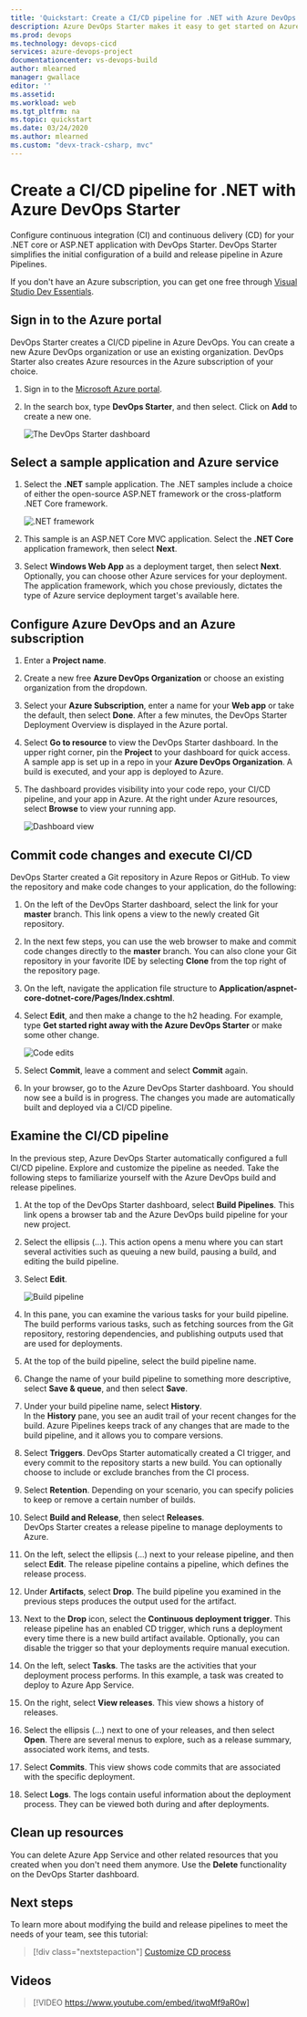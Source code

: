 ```yaml
---
title: 'Quickstart: Create a CI/CD pipeline for .NET with Azure DevOps Starter'
description: Azure DevOps Starter makes it easy to get started on Azure. It helps you launch a .NET app on an Azure service of your choice in few quick steps.
ms.prod: devops
ms.technology: devops-cicd
services: azure-devops-project
documentationcenter: vs-devops-build
author: mlearned
manager: gwallace
editor: ''
ms.assetid:
ms.workload: web
ms.tgt_pltfrm: na
ms.topic: quickstart
ms.date: 03/24/2020
ms.author: mlearned
ms.custom: "devx-track-csharp, mvc"
---
```


# Create a CI/CD pipeline for .NET with Azure DevOps Starter

Configure continuous integration (CI) and continuous delivery (CD) for your .NET core or ASP.NET application with DevOps Starter. DevOps Starter simplifies the initial configuration of a build and release pipeline in Azure Pipelines.

If you don't have an Azure subscription, you can get one free through [Visual Studio Dev Essentials](https://visualstudio.microsoft.com/dev-essentials/).

## Sign in to the Azure portal

DevOps Starter creates a CI/CD pipeline in Azure DevOps. You can create a new Azure DevOps organization or use an  existing organization. DevOps Starter also creates Azure resources in the Azure subscription of your choice.

1. Sign in to the [Microsoft Azure portal](https://portal.azure.com).

1. In the search box, type **DevOps Starter**, and then select. Click on **Add** to create a new one. 

    ![The DevOps Starter dashboard](_img/azure-devops-starter-aks/search-devops-starter.png)

## Select a sample application and Azure service

1. Select the **.NET** sample application. The .NET samples include a choice of either the open-source ASP.NET framework or the cross-platform .NET Core framework.

   ![.NET framework](_img/azure-devops-project-aspnet-core/select-dotnet.png)

2. This sample is an ASP.NET Core MVC application. Select the **.NET Core** application framework, then select **Next**.    
    
3. Select **Windows Web App** as a deployment target, then select **Next**. Optionally, you can choose other Azure services for your deployment. The application framework, which you chose previously, dictates the type of Azure service deployment target's available here.

## Configure Azure DevOps and an Azure subscription 

1. Enter a **Project name**.

2. Create a new free **Azure DevOps Organization** or choose an existing organization from the dropdown.

3. Select your **Azure Subscription**, enter a name for your **Web app** or take the default, then select **Done**. After a few minutes, the DevOps Starter Deployment Overview is displayed in the Azure portal. 

4. Select **Go to resource** to view the DevOps Starter dashboard. In the upper right corner, pin the **Project** to your dashboard for quick access. A sample app is set up in a repo in your **Azure DevOps Organization**. A build is executed, and your app is deployed to Azure.

5. The dashboard provides visibility into your code repo, your CI/CD pipeline, and your app in Azure. At the right under Azure resources, select **Browse** to view your running app.

   ![Dashboard view](_img/azure-devops-project-aspnet-core/dashboardnopreview.png) 

## Commit code changes and execute CI/CD

DevOps Starter created a Git repository in Azure Repos or GitHub. To view the repository and make code changes to your application, do the following:

1. On the left of the DevOps Starter dashboard, select the link for your **master** branch. This link opens a view to the newly created Git repository.

2. In the next few steps, you can use the web browser to make and commit code changes directly to the **master** branch. You can also clone your Git repository in your favorite IDE by selecting **Clone** from the top right of the repository page. 

3. On the left, navigate the application file structure to **Application/aspnet-core-dotnet-core/Pages/Index.cshtml**.

4. Select **Edit**, and then make a change to the h2 heading. For example, type **Get started right away with the Azure DevOps Starter** or make some other change.

      ![Code edits](_img/azure-devops-project-aspnet-core/codechange.png)

5. Select **Commit**, leave a comment and select **Commit** again.

6. In your browser, go to the Azure DevOps Starter dashboard.  You should now see a build is in progress. The changes you made are automatically built and deployed via a CI/CD pipeline.

## Examine the CI/CD pipeline

In the previous step, Azure DevOps Starter automatically configured a full CI/CD pipeline. Explore and customize the pipeline as needed. Take the following steps to familiarize yourself with the Azure DevOps build and release pipelines.

1. At the top of the DevOps Starter dashboard, select **Build Pipelines**. This link opens a browser tab and the Azure DevOps build pipeline for your new project.

1. Select the ellipsis (...).  This action opens a menu where you can start several activities such as queuing a new build, pausing a build, and editing the build pipeline.

1. Select **Edit**.

    ![Build pipeline](_img/azure-devops-project-aspnet-core/builddef.png)

1. In this pane, you can examine the various tasks for your build pipeline. The build performs various tasks, such as fetching sources from the Git repository, restoring dependencies, and publishing outputs used that are used for deployments.

1. At the top of the build pipeline, select the build pipeline name.

1. Change the name of your build pipeline to something more descriptive, select **Save & queue**, and then select **Save**.

1. Under your build pipeline name, select **History**.   
In the **History** pane, you see an audit trail of your recent changes for the build.  Azure Pipelines keeps track of any changes that are made to the build pipeline, and it allows you to compare versions.

1. Select **Triggers**. DevOps Starter automatically created a CI trigger, and every commit to the repository starts a new build. You can optionally choose to include or exclude branches from the CI process.

1. Select **Retention**. Depending on your scenario, you can specify policies to keep or remove a certain number of builds.

1. Select **Build and Release**, then select **Releases**.  
DevOps Starter creates a release pipeline to manage deployments to Azure.

1.  On the left, select the ellipsis (...) next to your release pipeline, and then select **Edit**. The release pipeline contains a pipeline, which defines the release process.  

1. Under **Artifacts**, select **Drop**. The build pipeline you examined in the previous steps produces the output used for the artifact. 

1. Next to the **Drop** icon, select the **Continuous deployment trigger**. This release pipeline has an enabled CD trigger, which runs a deployment every time there is a new build artifact available. Optionally, you can disable the trigger so that your deployments require manual execution.  

1. On the left, select **Tasks**.  The tasks are the activities that your deployment process performs. In this example, a task was created to deploy to Azure App Service.

1. On the right, select **View releases**. This view shows a history of releases.

1. Select the ellipsis (...) next to one of your releases, and then select **Open**. There are several menus to explore, such as a release summary, associated work items, and tests.

1. Select **Commits**. This view shows code commits that are associated with the specific deployment. 

1. Select **Logs**. The logs contain useful information about the deployment process. They can be viewed both during and after deployments.

## Clean up resources

You can delete Azure App Service and other related resources that you created when you don't need them anymore. Use the **Delete** functionality on the DevOps Starter dashboard.

## Next steps

To learn more about modifying the build and release pipelines to meet the needs of your team, see this tutorial:

> [!div class="nextstepaction"]
> [Customize CD process](/azure/devops/pipelines/release/define-multistage-release-process?view=vsts)

## Videos

> [!VIDEO https://www.youtube.com/embed/itwqMf9aR0w]